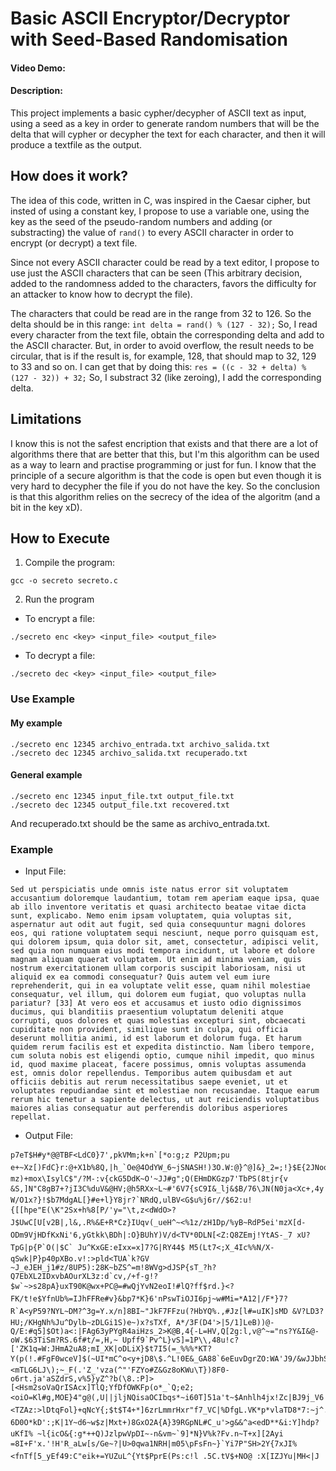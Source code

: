 # Basic ASCII Encryptor/Decryptor with Seed-Based Randomisation
#### Video Demo:
#### Description:
This project implements a basic cypher/decypher of ASCII text as input, using a seed as a key in order to generate random numbers that will be the delta that will cypher or decypher the text for each character, and then it will produce a textfile as the output.

## How does it work?
The idea of this code, written in C, was inspired in the Caesar cipher, but insted of using a constant key, I propose to use a variable one, using the key as the seed of the pseudo-random numbers and adding (or substracting) the value of `rand()` to every ASCII character in order to encrypt (or decrypt) a text file.

Since not every ASCII character could be read by a text editor, I propose to use just the ASCII characters that can be seen (This arbitrary decision, added to the randomness added to the characters, favors the difficulty for an attacker to know how to decrypt the file).

The characters that could be read are in the range from 32 to 126. So the delta should be in this range:
`int delta = rand() % (127 - 32);`
So, I read every character from the text file, obtain the corresponding delta and add to the ASCII character.
But, in order to avoid overflow, the result needs to be circular, that is if the result is, for example, 128, that should map to 32, 129 to 33 and so on. I can get that by doing this:
`res = ((c - 32 + delta) % (127 - 32)) + 32;`
So, I substract 32 (like zeroing), I add the corresponding delta.

## Limitations
I know this is not the safest encription that exists and that there are a lot of algorithms there that are better that this, but I'm this algorithm can be used as a way to learn and practise programming or just for fun. I know that the principle of a secure algorithm is that the code is open but even though it is very hard to decypher the file if you do not have the key. So the conclusion is that this algorithm relies on the secrecy of the idea of the algoritm (and a bit in the key xD).

## How to Execute
1. Compile the program:
```
gcc -o secreto secreto.c
```
2. Run the program
- To encrypt a file:
```
./secreto enc <key> <input_file> <output_file>
```

- To decrypt a file:
```
./secreto dec <key> <input_file> <output_file>
```

### Use Example
#### My example
```
./secreto enc 12345 archivo_entrada.txt archivo_salida.txt
./secreto dec 12345 archivo_salida.txt recuperado.txt
```
#### General example
```
./secreto enc 12345 input_file.txt output_file.txt
./secreto dec 12345 output_file.txt recovered.txt
```

And recuperado.txt should be the same as archivo_entrada.txt.

### Example
- Input File:
```
Sed ut perspiciatis unde omnis iste natus error sit voluptatem accusantium doloremque laudantium, totam rem aperiam eaque ipsa, quae ab illo inventore veritatis et quasi architecto beatae vitae dicta sunt, explicabo. Nemo enim ipsam voluptatem, quia voluptas sit, aspernatur aut odit aut fugit, sed quia consequuntur magni dolores eos, qui ratione voluptatem sequi nesciunt, neque porro quisquam est, qui dolorem ipsum, quia dolor sit, amet, consectetur, adipisci velit, sed quia non numquam eius modi tempora incidunt, ut labore et dolore magnam aliquam quaerat voluptatem. Ut enim ad minima veniam, quis nostrum exercitationem ullam corporis suscipit laboriosam, nisi ut aliquid ex ea commodi consequatur? Quis autem vel eum iure reprehenderit, qui in ea voluptate velit esse, quam nihil molestiae consequatur, vel illum, qui dolorem eum fugiat, quo voluptas nulla pariatur? [33] At vero eos et accusamus et iusto odio dignissimos ducimus, qui blanditiis praesentium voluptatum deleniti atque corrupti, quos dolores et quas molestias excepturi sint, obcaecati cupiditate non provident, similique sunt in culpa, qui officia deserunt mollitia animi, id est laborum et dolorum fuga. Et harum quidem rerum facilis est et expedita distinctio. Nam libero tempore, cum soluta nobis est eligendi optio, cumque nihil impedit, quo minus id, quod maxime placeat, facere possimus, omnis voluptas assumenda est, omnis dolor repellendus. Temporibus autem quibusdam et aut officiis debitis aut rerum necessitatibus saepe eveniet, ut et voluptates repudiandae sint et molestiae non recusandae. Itaque earum rerum hic tenetur a sapiente delectus, ut aut reiciendis voluptatibus maiores alias consequatur aut perferendis doloribus asperiores repellat.
```

- Output File:
```
p7eT$H#y*@@TBF<LdC0}7',pkVMm;k+n`[*o:g;z P2Upm;pu e+~Xz[)FdC}r:@+X1b%8Q,|h_`Oe@4OdYW_6~jSNASH!)3O.W:@}^@]&}_2=;!}$E{2JNoq8AUQ6tT?/~PJMPm8RpC}x?mz)+mox\IsylC$"/?M-:v{ckG5DdK~O'~JJ#g";Q(EHmDKGzp7'TbPS(8tjr{v &S,]N"C8gB7+?jI3C%duV&@HV;@h5RXx~L~#'6V7{sC9I&_lj&$B/76\JN(N0ja<Xc+,4y W/O1x?}!$b7MdgAL[}#e+l}Y8jr?`NRdQ,ulBV<G$u%j6r//$62:u!{[[hpe"E(\K"2Sx+h%8[P/'y="\t,z<dWdO>?J$UwC[U[v2B|,l&,.R%&E+R*Cz}IUqv(_ueH^~<%1z/zH1Dp/%yB~RdP5ei'mzX[d-ODm9VjHDfKxNi'6,yGtkk\BDh|:O}BUhY)V/d<TV*0DLN[<Z:Q8ZEmj!YtAS-_7 xU?TpG|p{P`O(|$C` Ju^KxGE:eIxx=x]7?G|RY44$ M5(Lt7<;X_4Ic%%N/X-qSwk|P}p40pXBo.v!:>pld<TUA`k?GV ~J_eJEH_j1#z/8UP5):28K~bZS^=m!8WVg>dJSP{sT_?h?Q7EbXL2IDxvbAOurXL3z:d`cv,/+f-g!?$w`~>s28pA}uxT90K@wx+PC@=#wQjYvN2eoI!#lQ?ff$rd.}<? FK/t!e$YfnUb%=IJhFFRe#v}&bp7*K}6'nPswTiOJI6pj~w#Mi=*A12|/F*}7?R`A<yP59?NYL~DM?^3g=Y.x/n]8BI~"JkF7FFzu(?HbYQ%.,#Jz[l#=uIK]sMD &V?LD3?HU;/KHgNh%Ju^Dylb~zDLGi1S)e~)x?sTXf, A*/3F(D4'>|5/1]LeB))@-Q/E:#q5]$Ot)a<:|FAg63yPYgR4aiHzs_2>K@B,4{-L=HV,Q[2g:l,v@^~="ns?Y&I&@-oW.$63TiSm?RS.6f#t/=,H,~ Upff9`Pv^L}vS]=1P\\,48u!c?['ZK1q=W:JHmA2uA8;mI_XK|oDLiX}$t7I5(=_%%%*KT?Y(p(!.#FgF0wceV]$(~UI*mC^o<y+jD8\$.^L!0E&_GA88`6eEuvDgrZO:WA'J9/&wJJbhS <mTLG6LJ\);~_F(.'Z_'vza(^"'FZYo#Z&Gz8oKWu\T})8F0-o6rt.ja'aSZdrS,v%5}yZ^?b(\8.:P]>[<Hsm2soVaQrISAcx]TlQ;YfDfOWKFp(o*_`Q;e2;<oiO=Kl#g,MOE}4"g@(,U||jljNQisaOCIbqs*~i60T]51a't~$Anhlh4jx!Zc|BJ9j_V6'`hW'^#,<TZAz:>lDtqFol}+qNcY{;$t$T4+*]6zrLmmrHxr"f7_VC|%DfgL.VK*p*vlaTD8*7:~j^.R<NKgLeG0BzJP5hr;kM.JtzE&BP 6D0O*kD':;K|1Y~d6~w$z|Mxt+)8GxO2A{A}39RGpNL#C_u'>g&&^a<edD**&i:Y]hdp?uKfI% ~l{icO&{:g*++Q)JzlpwVpDI~-n&vm~`9]*N}V%k?Fv.n~T+x][2Ayi =8I+F'x.'!H'R_aLw[s/Ge~?|U>0qwa1NRH|m05\pFsFn~}`Yi7P"SH>2Y{7xJI%<fnTf[5_yEf49:C"eik+=YUZuL^{Yt$PprE(Ps:c!l .5C.tV$+NO@ :X[IZJYu|MH<|J
```


